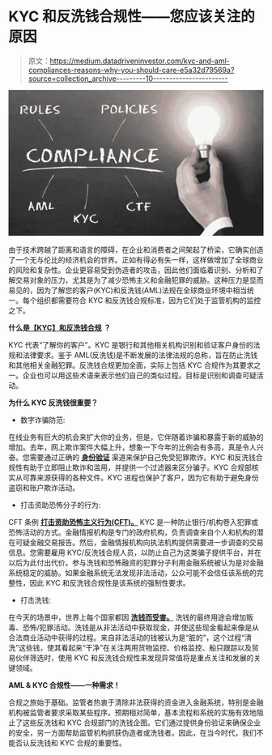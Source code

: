 # KYC 和反洗钱合规性——您应该关注的原因

> 原文：<https://medium.datadriveninvestor.com/kyc-and-aml-compliances-reasons-why-you-should-care-e5a32d79569a?source=collection_archive---------10----------------------->

![](img/a59e7e364384c13b84d67fd0598fd7a1.png)

由于技术跨越了距离和语言的障碍，在企业和消费者之间架起了桥梁，它确实创造了一个无与伦比的经济机会的世界。正如有得必有失一样，这样做增加了全球商业的风险和复杂性。企业更容易受到伪造者的攻击，因此他们面临着识别、分析和了解交易对象的压力，尤其是为了减少恐怖主义和金融犯罪的威胁。这种压力是显而易见的，因为了解您的客户(KYC)和反洗钱(AML)法规在全球商业环境中相当统一。每个组织都需要符合 KYC 和反洗钱合规标准，因为它们处于监管机构的监控之下。

**什么是**[**【KYC】和反洗钱合规**](https://shuftipro.com/blogs/3-industries-kyc-aml-compliance-will-gain-significance-2019/) **？**

KYC 代表“了解你的客户”。KYC 是银行和其他相关机构识别和验证客户身份的法规和法律要求。鉴于 AML(反洗钱)是不断发展的法律法规的总称，旨在防止洗钱和其他相关金融犯罪。反洗钱合规更加全面，实际上包括 KYC 合规作为其要求之一。企业也可以用这些术语来表示他们自己的类似过程。目标是识别和调查可疑活动。

**为什么 KYC 反洗钱很重要？**

*   数字诈骗防范:

在线业务有巨大的机会来扩大你的业务，但是，它伴随着诈骗和暴露于新的威胁的增加。去年，网上欺诈案件大幅上升，想象一下今年的比例会有多高，真是令人兴奋。您需要通过正确的 [**身份验证**](https://shuftipro.com/blogs/what-are-the-different-types-and-solutions-of-id-verification/) 渠道来保护自己免受犯罪欺诈。KYC 和反洗钱合规性有助于立即阻止欺诈和滥用，并提供一个过滤器来区分骗子。KYC 合规部核实从可靠来源获得的各种文件。KYC 进程也保护了客户，因为它有助于避免身份盗窃和账户欺诈活动。

*   打击资助恐怖分子的行为:

CFT 条例 [**打击资助恐怖主义行为(CFT)。**](https://www.investopedia.com/terms/c/combating-financing-terrorism-cft.asp) KYC 是一种防止银行/机构卷入犯罪或恐怖活动的方式。金融情报机构是专门的政府机构，负责调查来自个人和机构的潜在可疑金融交易报告。然后，金融情报机构向执法机构提供需要进一步调查的交易信息。您需要雇用 KYC/反洗钱合规人员，以防止自己为这类骗子提供平台，并在以后为此付出代价。参与洗钱和恐怖融资的犯罪分子利用金融系统被认为是对金融系统稳定的威胁。如果金融系统无法发现非法活动，公众可能不会信任该系统的完整性，因此 KYC 和反洗钱合规性是该系统的强制性要求。

*   打击洗钱:

在今天的场景中，世界上每个国家都因 [**洗钱而受害。**](https://www.investopedia.com/terms/m/moneylaundering.asp) 洗钱的最终用途会增加贩毒、恐怖/犯罪活动。洗钱是从非法活动中获取现金，并使这些现金看起来像是从合法商业活动中获得的过程。来自非法活动的钱被认为是“脏的”，这个过程“清洗”这些钱，使其看起来“干净”在关注两用货物监控、价格监控、船只跟踪以及贸易伙伴筛选时，使用 KYC 和反洗钱合规性来发现异常值将是重点关注和发展的关键领域。

**AML & KYC 合规性——一种需求！**

合规之旅始于基础。监管者热衷于清除非法获得的资金进入金融系统，特别是金融机构被监管者要求采取某些程序。预期相对简单，基本流程和系统的实施有效地阻止了这些反洗钱和 KYC 合规部门的洗钱企图。它们通过提供身份验证来确保企业的安全，另一方面帮助监管机构抓获伪造者或洗钱者。因此，在当今时代，我们不能否认反洗钱和 KYC 合规的重要性。